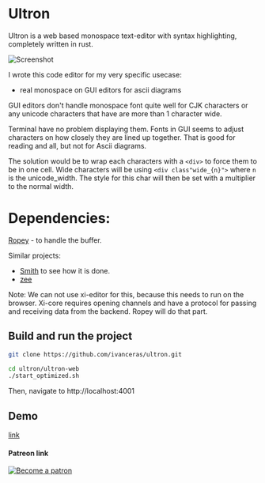 # Ultron

Ultron is a web based monospace text-editor with syntax highlighting, completely written in rust.

![Screenshot](https://raw.githubusercontent.com/ivanceras/ultron/master/screenshot/ultron.png)

I wrote this code editor for my very specific usecase:
- real monospace on GUI editors for ascii diagrams

GUI editors don't handle monospace font quite well for CJK characters or any unicode characters
that have are more than 1 character wide.

Terminal have no problem displaying them.
Fonts in GUI seems to adjust characters on how closely they are lined up together.
That is good for reading and all, but not for Ascii diagrams.

The solution would be to wrap each characters with a `<div>` to force them to be in one cell.
Wide characters will be using `<div class"wide_{n}">` where `n` is the unicode_width.
The style for this char will then be set with a multiplier to the normal width.

# Dependencies:
[Ropey](https://crates.io/crates/ropey) - to handle the buffer.


Similar projects:
- [Smith](https://github.com/IGI-111/Smith) to see how it is done.
- [zee](https://crates.io/crates/zee)

Note:  We can not use xi-editor for this, because this needs to run on the browser.
Xi-core requires opening channels and have a protocol for passing and receiving data from the backend.
Ropey will do that part.

## Build and run the project

```sh
git clone https://github.com/ivanceras/ultron.git

cd ultron/ultron-web
./start_optimized.sh

```
Then, navigate to http://localhost:4001


## Demo

[link](https://ivanceras.github.io/ultron)


#### Patreon link
 [![Become a patron](https://c5.patreon.com/external/logo/become_a_patron_button.png)](https://www.patreon.com/ivanceras)
